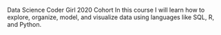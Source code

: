Data Science Coder Girl 2020 Cohort
In this course I will learn how to explore, organize, model, and visualize
data using languages like SQL, R, and Python. 
